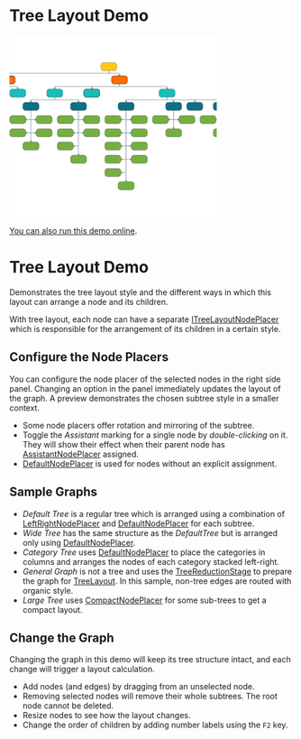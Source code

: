 # Tree Layout Demo

<img src="../../resources/image/treelayout.png" alt="demo-thumbnail" height="320"/>

[You can also run this demo online](https://live.yworks.com/demos/layout/tree/index.html).

# Tree Layout Demo

Demonstrates the tree layout style and the different ways in which this layout can arrange a node and its children.

With tree layout, each node can have a separate [ITreeLayoutNodePlacer](https://docs.yworks.com/yfileshtml/#/api/ITreeLayoutNodePlacer) which is responsible for the arrangement of its children in a certain style.

## Configure the Node Placers

You can configure the node placer of the selected nodes in the right side panel. Changing an option in the panel immediately updates the layout of the graph. A preview demonstrates the chosen subtree style in a smaller context.

- Some node placers offer rotation and mirroring of the subtree.
- Toggle the _Assistant_ marking for a single node by _double-clicking_ on it. They will show their effect when their parent node has [AssistantNodePlacer](https://docs.yworks.com/yfileshtml/#/api/AssistantNodePlacer) assigned.
- [DefaultNodePlacer](https://docs.yworks.com/yfileshtml/#/api/DefaultNodePlacer) is used for nodes without an explicit assignment.

## Sample Graphs

- _Default Tree_ is a regular tree which is arranged using a combination of [LeftRightNodePlacer](https://docs.yworks.com/yfileshtml/#/api/LeftRightNodePlacer) and [DefaultNodePlacer](https://docs.yworks.com/yfileshtml/#/api/DefaultNodePlacer) for each subtree.
- _Wide Tree_ has the same structure as the _DefaultTree_ but is arranged only using [DefaultNodePlacer](https://docs.yworks.com/yfileshtml/#/api/DefaultNodePlacer).
- _Category Tree_ uses [DefaultNodePlacer](https://docs.yworks.com/yfileshtml/#/api/DefaultNodePlacer) to place the categories in columns and arranges the nodes of each category stacked left-right.
- _General Graph_ is not a tree and uses the [TreeReductionStage](https://docs.yworks.com/yfileshtml/#/api/TreeReductionStage) to prepare the graph for [TreeLayout](https://docs.yworks.com/yfileshtml/#/api/TreeLayout). In this sample, non-tree edges are routed with organic style.
- _Large Tree_ uses [CompactNodePlacer](https://docs.yworks.com/yfileshtml/#/api/CompactNodePlacer) for some sub-trees to get a compact layout.

## Change the Graph

Changing the graph in this demo will keep its tree structure intact, and each change will trigger a layout calculation.

- Add nodes (and edges) by dragging from an unselected node.
- Removing selected nodes will remove their whole subtrees. The root node cannot be deleted.
- Resize nodes to see how the layout changes.
- Change the order of children by adding number labels using the `F2` key.
